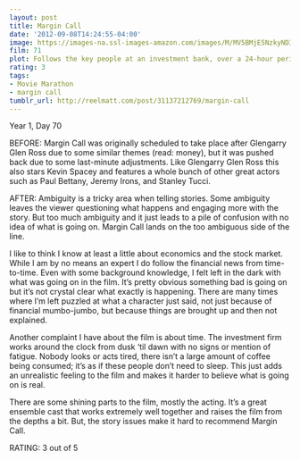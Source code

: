 ```yaml
---
layout: post
title: Margin Call
date: '2012-09-08T14:24:55-04:00'
image: https://images-na.ssl-images-amazon.com/images/M/MV5BMjE5NzkyNDI2Nl5BMl5BanBnXkFtZTcwMTYzNDc2Ng@@._V1_UX182_CR0,0,182,268_AL_.jpg
film: 71
plot: Follows the key people at an investment bank, over a 24-hour period, during the early stages of the financial crisis.
rating: 3
tags:
- Movie Marathon
- margin call
tumblr_url: http://reelmatt.com/post/31137212769/margin-call
---
```


Year 1, Day 70

BEFORE: Margin Call was originally scheduled to take place after Glengarry Glen Ross due to some similar themes (read: money), but it was pushed back due to some last-minute adjustments. Like Glengarry Glen Ross this also stars Kevin Spacey and features a whole bunch of other great actors such as Paul Bettany, Jeremy Irons, and Stanley Tucci.

AFTER: Ambiguity is a tricky area when telling stories. Some ambiguity leaves the viewer questioning what happens and engaging more with the story. But too much ambiguity and it just leads to a pile of confusion with no idea of what is going on. Margin Call lands on the too ambiguous side of the line.

I like to think I know at least a little about economics and the stock market. While I am by no means an expert I do follow the financial news from time-to-time. Even with some background knowledge, I felt left in the dark with what was going on in the film. It’s pretty obvious something bad is going on but it’s not crystal clear what exactly is happening. There are many times where I’m left puzzled at what a character just said, not just because of financial mumbo-jumbo, but because things are brought up and then not explained.

Another complaint I have about the film is about time. The investment firm works around the clock from dusk ‘til dawn with no signs or mention of fatigue. Nobody looks or acts tired, there isn’t a large amount of coffee being consumed; it’s as if these people don’t need to sleep. This just adds an unrealistic feeling to the film and makes it harder to believe what is going on is real.

There are some shining parts to the film, mostly the acting. It’s a great ensemble cast that works extremely well together and raises the film from the depths a bit. But, the story issues make it hard to recommend Margin Call.

RATING: 3 out of 5
